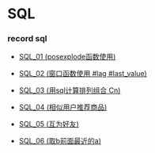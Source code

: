 # SQL

### record sql 

- [SQL_01 (posexplode函数使用)](https://github.com/Qianliang7900/SQL/blob/main/sql/SQL_01%20(posexplode%E5%87%BD%E6%95%B0%E4%BD%BF%E7%94%A8)%20.md)

- [SQL_02 (窗口函数使用 #lag #last_value)](https://github.com/Qianliang7900/SQL/blob/main/sql/SQL_02%20(%E7%AA%97%E5%8F%A3%E5%87%BD%E6%95%B0%E4%BD%BF%E7%94%A8%20%23lag%20%23last_value).md)

- [SQL_03 (用sql计算排列组合 Cn) ](https://github.com/Qianliang7900/SQL/blob/main/sql/SQL_03%20(%E7%94%A8sql%E8%AE%A1%E7%AE%97%E6%8E%92%E5%88%97%E7%BB%84%E5%90%88%20Cn)%20.md)

- [SQL_04 (相似用户推荐商品) ](https://github.com/Qianliang7900/SQL/blob/main/sql/SQL_04%20(%E7%9B%B8%E4%BC%BC%E7%94%A8%E6%88%B7%E5%95%86%E5%93%81%E6%8E%A8%E8%8D%90).md)

- [SQL_05 (互为好友) ](https://github.com/Qianliang7900/SQL/blob/main/sql/SQL_05%20(%E4%BA%92%E4%B8%BA%E5%A5%BD%E5%8F%8B)%20.md)

- [SQL_06 (取b前面最近的a)](https://github.com/Qianliang7900/SQL/blob/main/sql/SQL_06%20(%E5%8F%96b%E5%89%8D%E9%9D%A2%E6%9C%80%E8%BF%91%E7%9A%84a).md)
